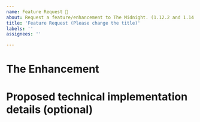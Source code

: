 ```yaml
---
name: Feature Request 🚀
about: Request a feature/enhancement to The Midnight. (1.12.2 and 1.14.4 not supported)
title: 'Feature Request (Please change the title)'
labels: ''
assignees: ''

---
```


<!-- Note: These are comments and will not show up in your final bug report. -->

<!-- 
🚨🚨🚨🚨🚨🚨🚨🚨🚨🚨

PLEASE READ THE FOLLOWING BEFORE PROCEEDING:
1. If you delete this entire template and go your own path, The Midnight Development Team may close your issue without further explanation or engagement unless the issue you posted is critical to the mod.
2. Feel free to provide multiple suggestions in your issue, but try to keep it at a certain theme and have the title reflect that.
3. If you suggest an enhancement that has many duplicates, The Midnight Development Team team may close your issue without further explanation or engagement.
4. If you are too vague when suggesting your enhancement, The Midnight Development Team will add the "Vague" label to your issue and will ask you to elaborate. They will close the issue if you don't respond in a few days.
5. If you send a bug report with only a title and no body, The Midnight Development Team will close your issue.

And most importantly:
DO NOT SUGGEST ANY IDEAS SPECIFICALLY FOR THE 1.12.2 or 1.14.4 VERSIONS OF THE MIDNIGHT: THOSE VERSIONS ARE NO LONGER SUPPORTED AND ANY RELATING ISSUE WILL BE CLOSED AND IGNORED!!!
WE WILL STILL ACCEPT FEATURE REQUESTS FOR THE 1.15.2 VERSION OF THE MIDNIGHT, BUT THEY WILL NOT BE ADDED FOR 1.15.2. INSTEAD, THEY WILL BE ACCOUNTED FOR THE 1.16.1 VERSION OF THE MIDNIGHT, WHICH IS CURRENTLY IN DEVELOPMENT.

If you understand this, feel free to proceed and write your feature request.
-->

<!--
Only request enhancements, don't suggest new content! Valid requests include the addition of a config option on a specific behaviour or special compatibility with a mod. For suggestions, consider posting them in the Discord server instead: https://discord.gg/Rdc86yA. See the #suggestions channel...

Give a full explanation of the feature. Be obvious. Tell us everything about the feature. What should the feature include? Which details are important? Why do you want this feature? Use resources to support your explanation (images, code blocks, websites). Please fix your typo's and check your markup (paste code in code blocks, use syntax highlighting where possible, use dashes for unordered lists, etc.).

**Please don't add irrelevant information!!** 
-->

# The Enhancement

<!-- Describe your feature/enhancement in question. How would this help the mod? -->

# Proposed technical implementation details (optional)

<!-- If your enhancement involves code and you have an idea of how you would implement it, share your thoughts here. -->

<!--
FOR ANYONE WRITING ISSUES FOR THE 1.16.1 VERSION OF THE MIDNIGHT
Please keep in mind the following except from our terms and conditions:

## _Contribution_
_Contribution_ to _this mod_ and/or its _sources_ is allowed under the following conditions:
- The _contributor_ must suggest modifications using Issues or Pull Requests on GitHub.
- The _contributor_ must follow the contribution guidelines.
- The _contributor_ may NOT contribute when an _owner_ has forbidden the _contributor_ to contribute.
- The _contribution_ must be voluntary.
By contributing, _contributors_ automatically agree that an _owner_ shares and distributes this contribution legally.
-->

<!--
New feature request template inspired by Microsoft's Cascadia Code feature request template.
https://github.com/microsoft/cascadia-code/blob/master/.github/ISSUE_TEMPLATE/Feature_Request.md
-->
